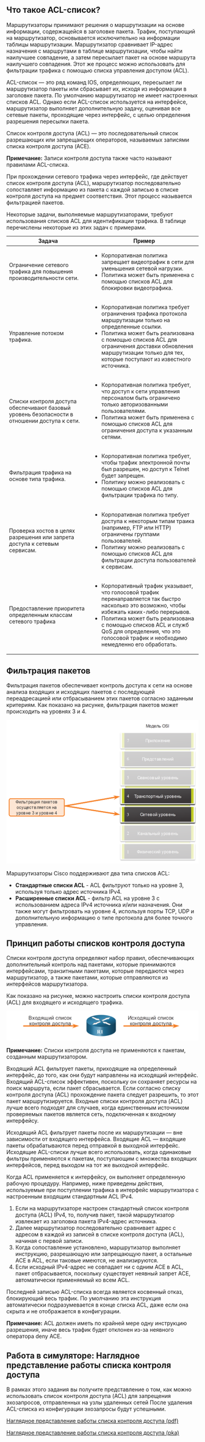 <!-- 4.1.1 -->
## Что такое ACL-список?

Маршрутизаторы принимают решения о маршрутизации на основе информации, содержащейся в заголовке пакета. Трафик, поступающий на маршрутизатор, основывается исключительно на информации таблицы маршрутизации. Маршрутизатор сравнивает IP-адрес назначения с маршрутами в таблице маршрутизации, чтобы найти наилучшее совпадение, а затем пересылает пакет на основе маршрута наилучшего совпадения. Этот же процесс можно использовать для фильтрации трафика с помощью списка управления доступом (ACL).

ACL-список — это ряд команд IOS, определяющих, пересылает ли маршрутизатор пакеты или сбрасывает их, исходя из информации в заголовке пакета. По умолчанию маршрутизатор не имеет настроенных списков ACL. Однако если ACL-список используется на интерфейсе, маршрутизатор выполняет дополнительную задачу, оценивая все сетевые пакеты, проходящие через интерфейс, с целью определения разрешения пересылки пакета.

Список контроля доступа (ACL) — это последовательный список разрешающих или запрещающих операторов, называемых записями списка контроля доступа (ACE).

**Примечание:** Записи контроля доступа также часто называют правилами ACL-списка.

При прохождении сетевого трафика через интерфейс, где действует список контроля доступа (ACL), маршрутизатор последовательно сопоставляет информацию из пакета с каждой записью в списке контроля доступа на предмет соответствия. Этот процесс называется фильтрацией пакетов.

Некоторые задачи, выполняемые маршрутизаторами, требуют использования списков ACL для идентификации трафика. В таблице перечислены некоторые из этих задач с примерами.

| Задача | Пример |
| --- | --- |
| Ограничение сетевого трафика для повышения производительности сети. | <ul><li>Корпоративная политика запрещает видеотрафик в сети для уменьшения сетевой нагрузки.</li><li>Политика может быть применена с помощью списков ACL для блокировки видеотрафика. </li></ul> |
| Управление потоком трафика. | <ul><li>Корпоративная политика требует ограничения трафика протокола маршрутизации только на определенные ссылки.</li><li>Политика может быть реализована с помощью списков ACL для ограничения доставки обновления маршрутизации только для тех, которые поступают из известного источника.</li></ul> |
| Списки контроля доступа обеспечивают базовый уровень безопасности в отношении доступа к сети. | <ul><li>Корпоративная политика требует, что доступ к сети управления персоналом быть ограничено только авторизованными пользователями.</li><li>Политика может быть применена с помощью списков ACL для ограничения доступа к указанным сетями.</li></ul> |
| Фильтрация трафика на основе типа трафика. | <ul><li>Корпоративная политика требует, чтобы трафик электронной почты был разрешен, но доступ к Telnet будет запрещен.</li><li>Политику можно реализовать с помощью списков ACL для фильтрации трафика по типу.</li></ul> |
| Проверка хостов в целях разрешения или запрета доступа к сетевым сервисам. | <ul><li>Корпоративная политика требует доступа к некоторым типам траика (например, FTP или HTTP) ограничены группами пользователей.</li><li>Политику можно реализовать с помощью списков ACL для фильтрации доступа пользователей к сервисам.</li></ul> |
| Предоставление приоритета определенным классам сетевого трафика | <ul><li>Корпоративный трафик указывает, что голосовой трафик перенаправляется так быстро насколько это возможно, чтобы избежать каких-либо перерывов.</li><li>Политика может быть реализована с помощью списков ACL и служб QoS для определения, что это голосовой трафик и необходимо немедленно его обработать.</li></ul> |

<!-- 4.1.2 -->
## Фильтрация пакетов

Фильтрация пакетов обеспечивает контроль доступа к сети на основе анализа входящих и исходящих пакетов с последующей переадресацией или отбрасыванием этих пакетов согласно заданным критериям. Как показано на рисунке, фильтрация пакетов может происходить на уровнях 3 и 4.

![](./assets/4.1.2.png)
<!-- /courses/ensa-dl/ae8e8c82-34fd-11eb-ba19-f1886492e0e4/aeb415e6-34fd-11eb-ba19-f1886492e0e4/assets/c6077f52-1c46-11ea-af56-e368b99e9723.svg -->

Маршрутизаторы Cisco поддерживают два типа списков ACL:

* **Стандартные списки ACL** - ACL фильтруют только на уровне 3, используя только адрес источника IPv4.
* **Расширенные списки ACL** - фильтр ACL на уровне 3 с использованием адреса IPv4 источника и/или назначения. Они также могут фильтровать на уровне 4, используя порты TCP, UDP и дополнительную информацию о типе протокола для более точного управления.

<!-- 4.1.3 -->
## Принцип работы списков контроля доступа

Списки контроля доступа определяют набор правил, обеспечивающих дополнительный контроль над пакетами, которые принимаются интерфейсами, транзитными пакетами, которые передаются через маршрутизатор, а также пакетами, которые отправляются из интерфейсов маршрутизатора.

Как показано на рисунке, можно настроить списки контроля доступа (ACL) для входящего и исходящего трафика.

![](./assets/4.1.3.png)
<!-- /courses/ensa-dl/ae8e8c82-34fd-11eb-ba19-f1886492e0e4/aeb415e6-34fd-11eb-ba19-f1886492e0e4/assets/c60842a1-1c46-11ea-af56-e368b99e9723.svg -->

**Примечание:** Списки контроля доступа не применяются к пакетам, созданным маршрутизатором.

Входящий ACL фильтрует пакеты, приходящие на определенный интерфейс, до того, как они будут направлены на исходящий интерфейс. Входящий ACL-список эффективен, поскольку он сохраняет ресурсы на поиск маршрута, если пакет сбрасывается. Если согласно списку контроля доступа (ACL) прохождение пакета следует разрешить, то этот пакет маршрутизируется. Входные списки контроля доступа (ACL) лучше всего подходят для случаев, когда единственным источником проверяемых пакетов является сеть, подключенная к входному интерфейсу.

Исходящий ACL фильтрует пакеты после их маршрутизации — вне зависимости от входящего интерфейса. Входящие ACL — входящие пакеты обрабатываются перед отправкой в выходной интерфейс. Исходящие ACL-списки лучше всего использовать, когда одинаковые фильтры применяются к пакетам, поступающим с множества входящих интерфейсов, перед выходом на тот же выходной интерфейс.

Когда ACL применяется к интерфейсу, он выполняет определенную рабочую процедуру. Например, ниже приведены действия, используемые при поступлении трафика в интерфейс маршрутизатора с настроенным входящим стандартным ACL IPv4.

1.  Если на маршрутизаторе настроен стандартный список контроля доступа (ACL) IPv4, то, получив пакет, такой маршрутизатор извлекает из заголовка пакета IPv4-адрес источника.
2.  Далее маршрутизатор последовательно сравнивает адрес с адресом в каждой из записей в списке контроля доступа (ACL), начиная с первой записи.
3.  Когда сопоставление установлено, маршрутизатор выполняет инструкцию, разрешающую или запрещающую пакет, а остальные ACE в ACL, если таковые имеются, не анализируются.
4.  Если исходный IPv4-адрес не совпадает ни с одним ACE в ACL, пакет отбрасывается, поскольку существует неявный запрет ACE, автоматически применяемый ко всем ACL.

Последней записью ACL-списка всегда является косвенный отказ, блокирующий весь трафик. По умолчанию эта инструкция автоматически подразумевается в конце списка ACL, даже если она скрыта и не отображается в конфигурации.

**Примечание:** ACL должен иметь по крайней мере одну инструкцию разрешения, иначе весь трафик будет отклонен из-за неявного оператора deny ACE.

<!-- 4.1.4 -->
## Работа в симуляторе: Наглядное представление работы списка контроля доступа

В рамках этого задания вы получите представление о том, как можно использовать список контроля доступа (ACL) для запрещения эхозапросов, отправленных на узлы удаленных сетей После удаления ACL-списка из конфигурации эхозапросы будут успешными.

[Наглядное представление работы списка контроля доступа (pdf)](./assets/4.1.4-packet-tracer---acl-demonstration_ru-RU.pdf)

[Наглядное представление работы списка контроля доступа (pka)](./assets/4.1.4-packet-tracer---acl-demonstration_ru-RU.pka)

<!-- 4.1.5 -->
<!-- quiz -->

